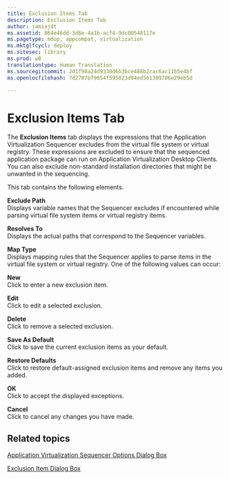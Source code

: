 ```yaml
---
title: Exclusion Items Tab
description: Exclusion Items Tab
author: jamiejdt
ms.assetid: 864e46dd-3d6e-4a1b-acf4-9dc00548117e
ms.pagetype: mdop, appcompat, virtualization
ms.mktglfcycl: deploy
ms.sitesec: library
ms.prod: w8
translationtype: Human Translation
ms.sourcegitcommit: 2d1f98a24d9330d6b3bce488b2cac6ac11b5e4bf
ms.openlocfilehash: 7d2787b79054f595823d94ed561309706e29eb5d

---
```



# Exclusion Items Tab


The **Exclusion Items** tab displays the expressions that the Application Virtualization Sequencer excludes from the virtual file system or virtual registry. These expressions are excluded to ensure that the sequenced application package can run on Application Virtualization Desktop Clients. You can also exclude non-standard installation directories that might be unwanted in the sequencing.

This tab contains the following elements.

<a href="" id="exclude-path"></a>**Exclude Path**  
Displays variable names that the Sequencer excludes if encountered while parsing virtual file system items or virtual registry items.

<a href="" id="resolves-to"></a>**Resolves To**  
Displays the actual paths that correspond to the Sequencer variables.

<a href="" id="map-type"></a>**Map Type**  
Displays mapping rules that the Sequencer applies to parse items in the virtual file system or virtual registry. One of the following values can occur:

<a href="" id="new"></a>**New**  
Click to enter a new exclusion item.

<a href="" id="edit"></a>**Edit**  
Click to edit a selected exclusion.

<a href="" id="delete"></a>**Delete**  
Click to remove a selected exclusion.

<a href="" id="save-as-default"></a>**Save As Default**  
Click to save the current exclusion items as your default.

<a href="" id="restore-defaults"></a>**Restore Defaults**  
Click to restore default-assigned exclusion items and remove any items you added.

<a href="" id="ok"></a>**OK**  
Click to accept the displayed exceptions.

<a href="" id="cancel"></a>**Cancel**  
Click to cancel any changes you have made.

## Related topics


[Application Virtualization Sequencer Options Dialog Box](application-virtualization-sequencer-options-dialog-box.md)

[Exclusion Item Dialog Box](exclusion-item-dialog-box.md)

 

 








<!--HONumber=Jun16_HO4-->


